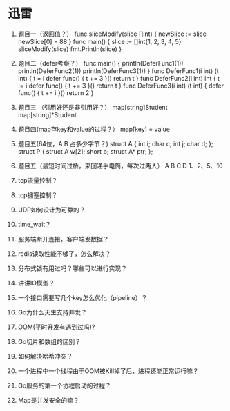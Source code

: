 # 迅雷 #
1. 题目一（返回值？）
func sliceModify(slice []int) {
    newSlice := slice
    newSlice[0] = 88
}
func main() {
    slice := []int{1, 2, 3, 4, 5}
    sliceModify(slice)
    fmt.Println(slice)
}

2. 题目二（defer考察？）
func main() {
	println(DeferFunc1(1))
	println(DeferFunc2(1))
	println(DeferFunc3(1))
}
func DeferFunc1(i int) (t int) {
	t = i
	defer func() {
		t += 3
	}()
	return t
}
func DeferFunc2(i int) int {
	t := i
	defer func() {
		t += 3
	}()
	return t
}
func DeferFunc3(i int) (t int) {
	defer func() {
		t += i
	}()
	return 2
}

3. 题目三 （引用好还是非引用好？）
map[string]Student
map[string]*Student

4. 题目四(map存key和value的过程？）
map[key] = value

5. 题目五(64位，A B 占多少字节？)
struct A {
    int i;
    char c;
    int j;
    char d;
};
struct P {
    struct A w[2];
    short b;
    struct A* ptr;
};

6. 题目五（最短时间过桥，来回递手电筒，每次过两人）
A B C D
1、2、5、10

7. tcp流量控制？
8. tcp拥塞控制？
9. UDP如何设计为可靠的？
10. time_wait？
11. 服务端断开连接，客户端发数据？
12. redis读取性能不够了，怎么解决？
13. 分布式锁有用过吗？哪些可以进行实现？
14. 讲讲IO模型？
15. 一个接口需要写几个key怎么优化（pipeline）？
16. Go为什么天生支持并发？
17. OOM(平时开发有遇到过吗)?
18. Go切片和数组的区别？
19. 如何解决哈希冲突？
20. 一个进程中一个线程由于OOM被Kill掉了后，进程还能正常运行嘛？
21. Go服务的第一个协程启动的过程？
22. Map是并发安全的嘛？